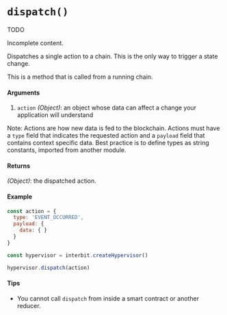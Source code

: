 # `dispatch()`


<div class="tips danger">
  <p><span></span>TODO</p>
  <p>Incomplete content.</p>
</div>

Dispatches a single action to a chain. This is the only way to trigger a state change.

This is a method that is called from a running chain.


#### Arguments

1. `action` *(Object)*: an object whose data can affect a change your application will understand

Note: Actions are how new data is fed to the blockchain. Actions must have a `type` field that indicates the requested action and a `payload` field that contains context specific data. Best practice is to define types as string constants, imported from another module.


#### Returns

*(Object)*: the dispatched action.


#### Example

```js
const action = {
  type: 'EVENT_OCCURRED',
  payload: {
    data: { }
  }
}

const hypervisor = interbit.createHypervisor()

hypervisor.dispatch(action)
```

#### Tips

* You cannot call `dispatch` from inside a smart contract or another reducer.

